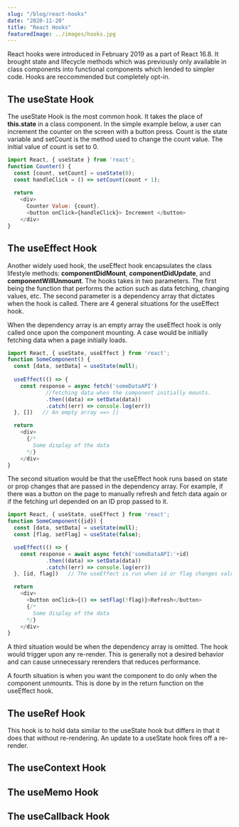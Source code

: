 ```yaml
---
slug: "/blog/react-hooks"
date: "2020-11-20"
title: "React Hooks"
featuredImage: ../images/hooks.jpg
---
```


React hooks were introduced in February 2019 as a part of React 16.8. It brought state and lifecycle methods which was previously only available in class components into functional components which lended to simpler code. Hooks are reccommended but completely opt-in.

## The useState Hook

The useState Hook is the most common hook. It takes the place of **this.state** in a class component. In the simple example below, a user can increment the counter on the screen with a button press. Count is the state variable and setCount is the method used to change the count value. The initial value of count is set to 0. 

```javascript
import React, { useState } from 'react';
function Counter() {
  const [count, setCount] = useState(0);
  const handleClick = () => setCount(count + 1);
  
  return 
    <div>
      Counter Value: {count}.
      <button onClick={handleClick}> Increment </button>
    </div>
}
```

## The useEffect Hook

Another widely used hook, the useEffect hook encapsulates the class lifestyle methods: **componentDidMount**, **componentDidUpdate**, and **componentWillUnmount**. The hooks takes in two parameters. The first being the function that performs the action such as data fetching, changing values, etc. The second parameter is a dependency array that dictates when the hook is called. There are 4 general situations for the useEffect hook.

When the dependency array is an empty array the useEffect hook is only called once upon the component mounting. A case would be initially fetching data when a page initially loads. 

```javascript 
import React, { useState, useEffect } from 'react';
function SomeComponent() {
  const [data, setData] = useState(null);
  
  useEffect(() => {
    const response = async fetch('someDataAPI')
            //fetching data when the component initially mounts.
            .then((data) => setData(data))
            .catch((err) => console.log(err))
  }, [])   // An empty array ==> []

  return 
    <div>
      {/* 
        Some display of the data
      */}
    </div>
}
```

The second situation would be that the useEffect hook runs based on state or prop changes that are passed in the dependency array. For example, if there was a button on the page to manually refresh and fetch data again or if the fetching url depended on an ID prop passed to it. 

```javascript 
import React, { useState, useEffect } from 'react';
function SomeComponent({id}) {
  const [data, setData] = useState(null);
  const [flag, setFlag] = useState(false);

  useEffect(() => {
    const response = await async fetch('someDataAPI:'+id)
            .then((data) => setData(data))
            .catch((err) => console.log(err))
  }, [id, flag])   // The useEffect is run when id or flag changes value.

  return 
    <div>
      <button onClick={() => setFlag(!flag)}>Refresh</button>
      {/* 
        Some display of the data
      */}
    </div>
}
```
A third situation would be when the dependency array is omitted. The hook would trigger upon any re-render. This is generally not a desired behavior and can cause unnecessary rerenders that reduces performance. 

A fourth situation is when you want the component to do only when the component unmounts. This is done by in the return function on the useEffect hook. 



## The useRef Hook 

This hook is to hold data similar to the useState hook but differs in that it does that without re-rendering. An update to a useState hook fires off a re-render. 

## The useContext Hook


## The useMemo Hook


## The useCallback Hook

